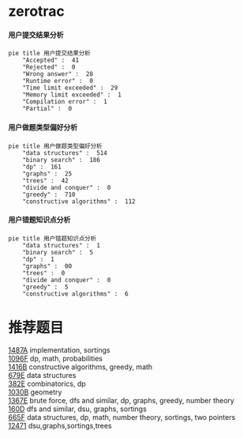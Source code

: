 # zerotrac

<!-- tabs:start -->



#### **用户提交结果分析**

```mermaid
pie title 用户提交结果分析
    "Accepted" :  41
    "Rejected" :  0
    "Wrong answer" :  28
    "Runtime error" :  0
    "Time limit exceeded" :  29
    "Memory limit exceeded" :  1
    "Compilation error" :  1
    "Partial" :  0
```

#### **用户做题类型偏好分析**

```mermaid
pie title 用户做题类型偏好分析
    "data structures" :  514
    "binary search" :  186
    "dp" :  161
    "graphs" :  25
    "trees" :  42
    "divide and conquer" :  0
    "greedy" :  710
    "constructive algorithms" :  112
```
#### **用户错题知识点分析**

```mermaid
pie title 用户错题知识点分析
    "data structures" :  1
    "binary search" :  5
    "dp" :  1
    "graphs" :  00
    "trees" :  0
    "divide and conquer" :  0
    "greedy" :  5
    "constructive algorithms" :  6
```



<!-- tabs:end -->
# 推荐题目
[1487A](https://codeforces.com/contest/1487/problem/A)		implementation,
                        sortings		  
[1096F](https://codeforces.com/contest/1096/problem/F)		dp,
                        math,
                        probabilities		  
[1416B](https://codeforces.com/contest/1416/problem/B)		constructive algorithms,
                        greedy,
                        math		  
[679E](https://codeforces.com/contest/679/problem/E)		data structures		  
[382E](https://codeforces.com/contest/382/problem/E)		combinatorics,
                        dp		  
[1030B](https://codeforces.com/contest/1030/problem/B)		geometry		  
[1367E](https://codeforces.com/contest/1367/problem/E)		brute force,
                        dfs and similar,
                        dp,
                        graphs,
                        greedy,
                        number theory		  
[160D](https://codeforces.com/contest/160/problem/D)		dfs and similar,
                        dsu,
                        graphs,
                        sortings		  
[665F](https://codeforces.com/contest/665/problem/F)		data structures,
                        dp,
                        math,
                        number theory,
                        sortings,
                        two pointers		  
[12471](https://codeforces.com/contest/1247/problem/1)		dsu,graphs,sortings,trees		  

